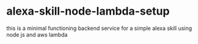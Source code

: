 # alexa-skill-node-lambda-setup
this is a minimal functioning backend service for a simple alexa skill using node js and aws lambda
